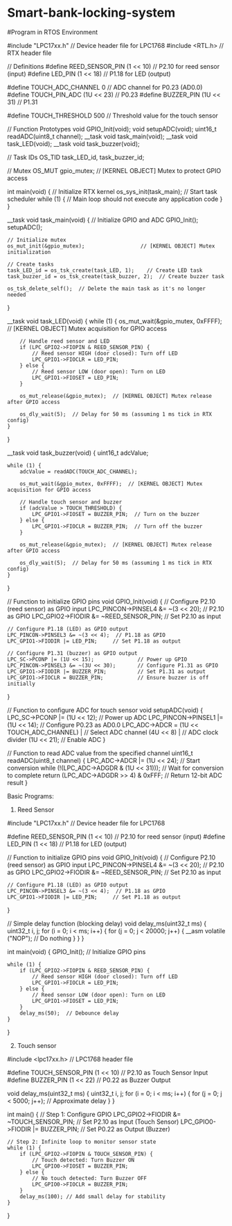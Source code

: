 # Smart-bank-locking-system
#Program in RTOS Environment

#include "LPC17xx.h"  // Device header file for LPC1768
#include <RTL.h>      // RTX header file

// Definitions
#define REED_SENSOR_PIN (1 << 10)  // P2.10 for reed sensor (input)
#define LED_PIN         (1 << 18)  // P1.18 for LED (output)

#define TOUCH_ADC_CHANNEL 0       // ADC channel for P0.23 (AD0.0)
#define TOUCH_PIN_ADC (1U << 23)  // P0.23
#define BUZZER_PIN (1U << 31)     // P1.31

#define TOUCH_THRESHOLD 500       // Threshold value for the touch sensor

// Function Prototypes
void GPIO_Init(void);
void setupADC(void);
uint16_t readADC(uint8_t channel);
__task void task_main(void);
__task void task_LED(void);
__task void task_buzzer(void);

// Task IDs
OS_TID task_LED_id, task_buzzer_id;

// Mutex 
OS_MUT gpio_mutex;             // [KERNEL OBJECT] Mutex to protect GPIO access

int main(void) {
    // Initialize RTX kernel
    os_sys_init(task_main);  // Start task scheduler
    while (1) {
        // Main loop should not execute any application code
    }
}

__task void task_main(void) {
    // Initialize GPIO and ADC
    GPIO_Init();
    setupADC();

    // Initialize mutex 
    os_mut_init(&gpio_mutex);                  // [KERNEL OBJECT] Mutex initialization

    // Create tasks
    task_LED_id = os_tsk_create(task_LED, 1);    // Create LED task
    task_buzzer_id = os_tsk_create(task_buzzer, 2);  // Create buzzer task

    os_tsk_delete_self();  // Delete the main task as it's no longer needed
}

__task void task_LED(void) {
    while (1) {
        os_mut_wait(&gpio_mutex, 0xFFFF);  // [KERNEL OBJECT] Mutex acquisition for GPIO access

        // Handle reed sensor and LED
        if (LPC_GPIO2->FIOPIN & REED_SENSOR_PIN) {
            // Reed sensor HIGH (door closed): Turn off LED
            LPC_GPIO1->FIOCLR = LED_PIN;
        } else {
            // Reed sensor LOW (door open): Turn on LED
            LPC_GPIO1->FIOSET = LED_PIN;
        }

        os_mut_release(&gpio_mutex);  // [KERNEL OBJECT] Mutex release after GPIO access

        os_dly_wait(5);  // Delay for 50 ms (assuming 1 ms tick in RTX config)
    }
}

__task void task_buzzer(void) {
    uint16_t adcValue;

    while (1) {
        adcValue = readADC(TOUCH_ADC_CHANNEL);

        os_mut_wait(&gpio_mutex, 0xFFFF);  // [KERNEL OBJECT] Mutex acquisition for GPIO access

        // Handle touch sensor and buzzer
        if (adcValue > TOUCH_THRESHOLD) {
            LPC_GPIO1->FIOSET = BUZZER_PIN;  // Turn on the buzzer
        } else {
            LPC_GPIO1->FIOCLR = BUZZER_PIN;  // Turn off the buzzer
        }

        os_mut_release(&gpio_mutex);  // [KERNEL OBJECT] Mutex release after GPIO access

        os_dly_wait(5);  // Delay for 50 ms (assuming 1 ms tick in RTX config)
    }
}

// Function to initialize GPIO pins
void GPIO_Init(void) {
    // Configure P2.10 (reed sensor) as GPIO input
    LPC_PINCON->PINSEL4 &= ~(3 << 20);  // P2.10 as GPIO
    LPC_GPIO2->FIODIR &= ~REED_SENSOR_PIN;  // Set P2.10 as input

    // Configure P1.18 (LED) as GPIO output
    LPC_PINCON->PINSEL3 &= ~(3 << 4);  // P1.18 as GPIO
    LPC_GPIO1->FIODIR |= LED_PIN;     // Set P1.18 as output

    // Configure P1.31 (buzzer) as GPIO output
    LPC_SC->PCONP |= (1U << 15);              // Power up GPIO
    LPC_PINCON->PINSEL3 &= ~(3U << 30);       // Configure P1.31 as GPIO
    LPC_GPIO1->FIODIR |= BUZZER_PIN;          // Set P1.31 as output
    LPC_GPIO1->FIOCLR = BUZZER_PIN;           // Ensure buzzer is off initially
}

// Function to configure ADC for touch sensor
void setupADC(void) {
    LPC_SC->PCONP |= (1U << 12);              // Power up ADC
    LPC_PINCON->PINSEL1 |= (1U << 14);        // Configure P0.23 as AD0.0
    LPC_ADC->ADCR = (1U << TOUCH_ADC_CHANNEL) |  // Select ADC channel
                    (4U << 8) |                  // ADC clock divider
                    (1U << 21);                  // Enable ADC
}

// Function to read ADC value from the specified channel
uint16_t readADC(uint8_t channel) {
    LPC_ADC->ADCR |= (1U << 24);              // Start conversion
    while (!(LPC_ADC->ADGDR & (1U << 31)));   // Wait for conversion to complete
    return (LPC_ADC->ADGDR >> 4) & 0xFFF;     // Return 12-bit ADC result
}


Basic Programs:
1) Reed Sensor

#include "LPC17xx.h"  // Device header file for LPC1768

#define REED_SENSOR_PIN (1 << 10)  // P2.10 for reed sensor (input)
#define LED_PIN         (1 << 18)  // P1.18 for LED (output)

// Function to initialize GPIO pins
void GPIO_Init(void) {
    // Configure P2.10 (reed sensor) as GPIO input
    LPC_PINCON->PINSEL4 &= ~(3 << 20);  // P2.10 as GPIO
    LPC_GPIO2->FIODIR &= ~REED_SENSOR_PIN;  // Set P2.10 as input
    
    // Configure P1.18 (LED) as GPIO output
    LPC_PINCON->PINSEL3 &= ~(3 << 4);  // P1.18 as GPIO
    LPC_GPIO1->FIODIR |= LED_PIN;     // Set P1.18 as output
}

// Simple delay function (blocking delay)
void delay_ms(uint32_t ms) {
    uint32_t i, j;
    for (i = 0; i < ms; i++) {
        for (j = 0; j < 20000; j++) {
            __asm volatile ("NOP");  // Do nothing
        }
    }
}

int main(void) {
    GPIO_Init();  // Initialize GPIO pins
    
    while (1) {
        if (LPC_GPIO2->FIOPIN & REED_SENSOR_PIN) {
            // Reed sensor HIGH (door closed): Turn off LED
            LPC_GPIO1->FIOCLR = LED_PIN;
        } else {
            // Reed sensor LOW (door open): Turn on LED
            LPC_GPIO1->FIOSET = LED_PIN;
        }
        delay_ms(50);  // Debounce delay
    }
}

2) Touch sensor

#include <lpc17xx.h>  // LPC1768 header file

#define TOUCH_SENSOR_PIN  (1 << 10)  // P2.10 as Touch Sensor Input
#define BUZZER_PIN        (1 << 22) // P0.22 as Buzzer Output

void delay_ms(uint32_t ms) {
    uint32_t i, j;
    for (i = 0; i < ms; i++) {
        for (j = 0; j < 5000; j++); // Approximate delay
    }
}

int main() {
    // Step 1: Configure GPIO
    LPC_GPIO2->FIODIR &= ~TOUCH_SENSOR_PIN; // Set P2.10 as Input (Touch Sensor)
    LPC_GPIO0->FIODIR |= BUZZER_PIN;        // Set P0.22 as Output (Buzzer)

    // Step 2: Infinite loop to monitor sensor state
    while (1) {
        if (LPC_GPIO2->FIOPIN & TOUCH_SENSOR_PIN) {
            // Touch detected: Turn Buzzer ON
            LPC_GPIO0->FIOSET = BUZZER_PIN;
        } else {
            // No touch detected: Turn Buzzer OFF
            LPC_GPIO0->FIOCLR = BUZZER_PIN;
        }
        delay_ms(100); // Add small delay for stability
    }
}
